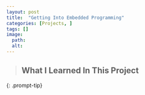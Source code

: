 ```yaml
---
layout: post
title:  "Getting Into Embedded Programming"
categories: [Projects, ]
tags: []
image:
  path: 
  alt: 
---
```

> ## What I Learned In This Project
{: .prompt-tip}